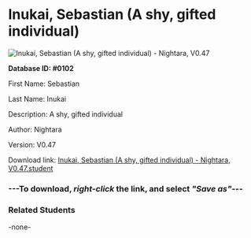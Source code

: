 # Inukai, Sebastian (A shy, gifted individual)

<img src="Files/Inukai, Sebastian (A shy, gifted individual).png" title="Inukai, Sebastian (A shy, gifted individual) - Nightara, V0.47">

**Database ID: #0102**

First Name: Sebastian

Last Name: Inukai

Description: A shy, gifted individual

Author: Nightara

Version: V0.47

Download link: <a href="https://raw.githubusercontent.com/Arbiter1223/Daigaku-Gurashi-Custom-Students/master/Files/Student Files/Inukai%2C%20Sebastian%20(A%20shy%2C%20gifted%20individual)%20-%20Nightara%2C%20V0.47.student">Inukai, Sebastian (A shy, gifted individual) - Nightara, V0.47.student</a>

### ---**To download, _right-click_ the link, and select _"Save as"_**---

### Related Students

-none-
